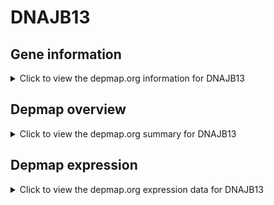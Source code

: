 <h1>DNAJB13</h1>

<h2>Gene information</h2>
<details>
  <summary>Click to view the depmap.org information for DNAJB13</summary>
  <iframe src="https://depmap.org/portal/gene/DNAJB13?tab=about" style="border:none;width:100%;height:800px"></iframe>
</details>

<h2>Depmap overview</h2>
<details>
  <summary>Click to view the depmap.org summary for DNAJB13</summary>
  <iframe src="https://depmap.org/portal/gene/DNAJB13?tab=overview" style="border:none;width:100%;height:800px"></iframe>
</details>

<h2>Depmap expression</h2>
<details>
  <summary>Click to view the depmap.org expression data for DNAJB13</summary>
  <iframe src="https://depmap.org/portal/gene/DNAJB13?tab=characterization" style="border:none;width:100%;height:800px"></iframe>
</details>


<!--
<h2>Reactome Pathway diagram</h2>
PNAME
-->


